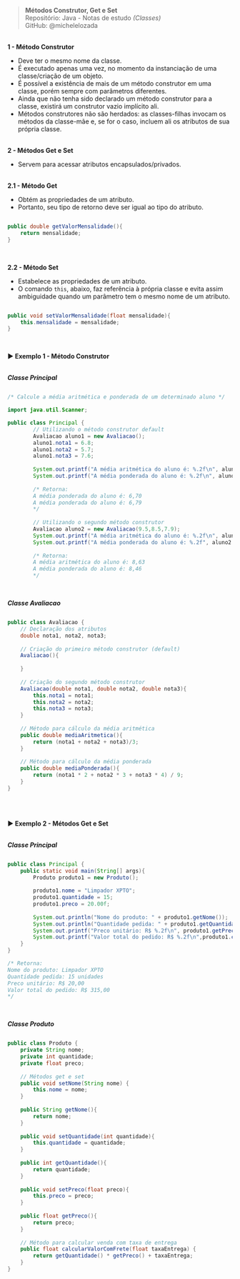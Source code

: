> **Métodos Construtor, Get e Set**     
> Repositório: Java - Notas de estudo *(Classes)*    
> GitHub: @michelelozada
&nbsp;
     
&nbsp;  
**1 - Método Construtor**
 - Deve ter o mesmo nome da classe.  
 - É executado apenas uma vez, no momento da instanciação de uma classe/criação de um objeto.  
 - É possível a existência de mais de um método construtor em uma classe, porém sempre com parâmetros diferentes.  
 - Ainda que não tenha sido declarado um método construtor para a classe, existirá um construtor vazio implícito ali.    
 - Métodos construtores não são herdados: as classes-filhas invocam os métodos da classe-mãe e, se for o caso, incluem ali os atributos de sua própria classe.  
&nbsp;     
         
**2 - Métodos Get e Set**
 - Servem para acessar atributos encapsulados/privados.      
&nbsp;       
         
**2.1 - Método Get**
 - Obtém as propriedades de um atributo.  
 - Portanto, seu tipo de retorno deve ser igual ao tipo do atributo.  

```java

public double getValorMensalidade(){
	return mensalidade; 
}
```
&nbsp;  

**2.2 - Método Set** 
 - Estabelece as propriedades de um atributo. 
 - O comando `this`, abaixo, faz referência à própria classe e evita assim ambiguidade quando um parâmetro tem o mesmo nome de um atributo.
 
```java

public void setValorMensalidade(float mensalidade){
	this.mensalidade = mensalidade;
}
```
&nbsp;

**:arrow_forward: Exemplo 1 - Método Construtor**   
&nbsp;

***Classe Principal***
```java

/* Calcule a média aritmética e ponderada de um determinado aluno */

import java.util.Scanner;

public class Principal {
		// Utilizando o método construtor default
		Avaliacao aluno1 = new Avaliacao();
		aluno1.nota1 = 6.8;
		aluno1.nota2 = 5.7;
		aluno1.nota3 = 7.6;
					
		System.out.printf("A média aritmética do aluno é: %.2f\n", aluno1.mediaAritmetica());
		System.out.printf("A média ponderada do aluno é: %.2f\n", aluno1.mediaPonderada());
		
		/* Retorna: 
		A média ponderada do aluno é: 6,70
		A média ponderada do aluno é: 6,79
		*/
		
		// Utilizando o segundo método construtor 
		Avaliacao aluno2 = new Avaliacao(9.5,8.5,7.9);
		System.out.printf("A média aritmética do aluno é: %.2f\n", aluno2.mediaAritmetica());
		System.out.printf("A média ponderada do aluno é: %.2f", aluno2.mediaPonderada());
		
		/* Retorna: 
		A média aritmética do aluno é: 8,63
		A média ponderada do aluno é: 8,46
		*/
```
&nbsp;

***Classe Avaliacao***
```java

public class Avaliacao {
	// Declaração dos atributos
	double nota1, nota2, nota3;
		
	// Criação do primeiro método construtor (default)
	Avaliacao(){
	
	}
	
	// Criação do segundo método construtor
	Avaliacao(double nota1, double nota2, double nota3){
		this.nota1 = nota1;
		this.nota2 = nota2;
		this.nota3 = nota3;
	}
		
	// Método para cálculo da média aritmética
	public double mediaAritmetica(){
		return (nota1 + nota2 + nota3)/3;
	}
		
	// Método para cálculo da média ponderada
	public double mediaPonderada(){
		return (nota1 * 2 + nota2 * 3 + nota3 * 4) / 9;
	}
}
```
&nbsp;
     
&nbsp;    
**:arrow_forward: Exemplo 2 - Métodos Get e Set**   
&nbsp;

***Classe Principal***
```java

public class Principal {
	public static void main(String[] args){ 
		Produto produto1 = new Produto();
		
		produto1.nome = "Limpador XPTO";
		produto1.quantidade = 15;
		produto1.preco = 20.00f;
		
		System.out.println("Nome do produto: " + produto1.getNome());
		System.out.println("Quantidade pedida: " + produto1.getQuantidade() + " unidades");
		System.out.printf("Preco unitário: R$ %.2f\n", produto1.getPreco());
		System.out.printf("Valor total do pedido: R$ %.2f\n",produto1.calcularValorComFrete(15.00f));
	} 
}

/* Retorna:
Nome do produto: Limpador XPTO
Quantidade pedida: 15 unidades
Preco unitário: R$ 20,00
Valor total do pedido: R$ 315,00
*/
```
&nbsp;

***Classe Produto***
```java

public class Produto {
	private String nome;
	private int quantidade;
	private float preco;
	
	// Métodos get e set
	public void setNome(String nome) {
		this.nome = nome;
	}	
	
	public String getNome(){
		return nome;
	} 
	
	public void setQuantidade(int quantidade){
		this.quantidade = quantidade;
	}	
		
	public int getQuantidade(){
		return quantidade;
	}		
	
	public void setPreco(float preco){
		this.preco = preco;
	}	
	
	public float getPreco(){
		return preco;
	}	
	
	// Método para calcular venda com taxa de entrega
	public float calcularValorComFrete(float taxaEntrega) {
		return getQuantidade() * getPreco() + taxaEntrega;
	}
}
```